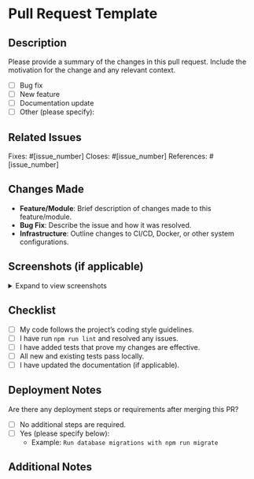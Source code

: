 # Pull Request Template

## Description

Please provide a summary of the changes in this pull request. Include the motivation for the change and any relevant context.

- [ ] Bug fix
- [ ] New feature
- [ ] Documentation update
- [ ] Other (please specify):

## Related Issues

Fixes: #[issue_number]
Closes: #[issue_number]
References: #[issue_number]

## Changes Made

- **Feature/Module**: Brief description of changes made to this feature/module.
- **Bug Fix**: Describe the issue and how it was resolved.
- **Infrastructure**: Outline changes to CI/CD, Docker, or other system configurations.

## Screenshots (if applicable)

<details>
<summary>Expand to view screenshots</summary>



</details>

## Checklist

- [ ] My code follows the project’s coding style guidelines.
- [ ] I have run `npm run lint` and resolved any issues.
- [ ] I have added tests that prove my changes are effective.
- [ ] All new and existing tests pass locally.
- [ ] I have updated the documentation (if applicable).

## Deployment Notes

Are there any deployment steps or requirements after merging this PR?

- [ ] No additional steps are required.
- [ ] Yes (please specify below):
  - Example: `Run database migrations with npm run migrate`

## Additional Notes
